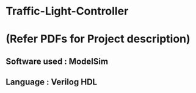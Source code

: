 # Traffic-Light-Controller

# (Refer PDFs for Project description)

## Software used : ModelSim

## Language : Verilog HDL
